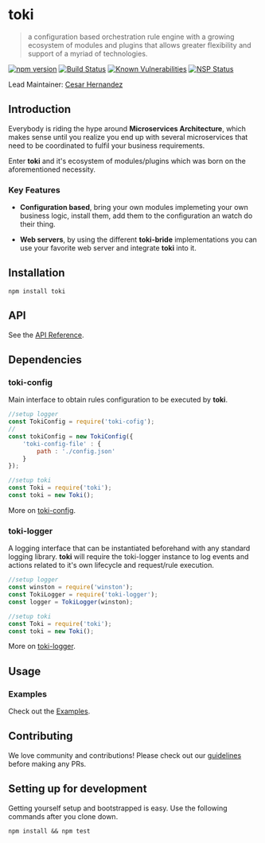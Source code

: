 # toki
> a configuration based orchestration rule engine with a growing ecosystem of modules and plugins that allows greater flexibility and support  of a myriad of technologies.  

<!-- Badges Go Here -->
[![npm version](https://badge.fury.io/js/toki.svg)](https://badge.fury.io/js/toki)
[![Build Status](https://travis-ci.org/xogroup/toki.svg?branch=master)](https://travis-ci.org/xogroup/toki)
[![Known Vulnerabilities](https://snyk.io/test/github/xogroup/toki/badge.svg)](https://snyk.io/test/github/xogroup/toki)
[![NSP Status](https://nodesecurity.io/orgs/xo-group/projects/ce9f9a2f-7ab5-4b13-ab8d-a3401eb0c00f/badge)](https://nodesecurity.io/orgs/xo-group/projects/ce9f9a2f-7ab5-4b13-ab8d-a3401eb0c00f)

Lead Maintainer: [Cesar Hernandez](https://github.com/cesarhq)

## Introduction

Everybody is riding the hype around **Microservices Architecture**, which makes sense until you realize you end up with several microservices that need to be coordinated to fulfil your business requirements.
  
Enter __toki__ and it's ecosystem of modules/plugins which was born on the aforementioned necessity.
 
 
### Key Features

- __Configuration based__, bring your own modules implemeting your own business logic, install them, add them to the configuration an watch do their thing.
 
- __Web servers__, by using the different __toki-bride__ implementations you can use your favorite web server and integrate __toki__ into it.

## Installation

```
npm install toki
```

## API

See the [API Reference](http://github.com/xogroup/toki/blob/master/API.md).

## Dependencies

### toki-config

Main interface to obtain rules configuration to be executed by __toki__.  

```Javascript
//setup logger
const TokiConfig = require('toki-cofig');
//
const tokiConfig = new TokiConfig({
    'toki-config-file' : {
        path : './config.json'
    }
});

//setup toki
const Toki = require('toki');
const toki = new Toki();
```

More on [toki-config](https://github.com/xogroup/toki-config).


### toki-logger

A logging interface that can be instantiated beforehand with any standard logging library. 
__toki__ will require the toki-logger instance to log events and actions related to it's own lifecycle and request/rule execution.

```Javascript
//setup logger
const winston = require('winston');
const TokiLogger = require('toki-logger');
const logger = TokiLogger(winston);

//setup toki
const Toki = require('toki');
const toki = new Toki();
```

More on [toki-logger](https://github.com/xogroup/toki-logger).

## Usage




### Examples

Check out the [Examples](http://github.com/xogroup/toki/blob/master/Examples.md).

## Contributing

We love community and contributions! Please check out our [guidelines](http://github.com/xogroup/toki/blob/master/.github/CONTRIBUTING.md) before making any PRs.

## Setting up for development

Getting yourself setup and bootstrapped is easy.  Use the following commands after you clone down.

```
npm install && npm test
```
